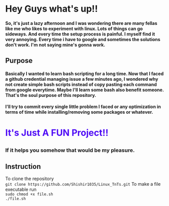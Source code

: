 <h1>Hey Guys what's up!!</h1>

<h4>So, it's just a lazy afternoon and I was wondering there are many fellas like me who likes to experiment with linux. Lots of things can go sideways. And every time the
setup process is painful. I myself find it very annoying. Every time i have to google and sometimes the solutions don't work. I'm not saying mine's gonna work.</h4>

Purpose
--------
<h4>Basically I wanted to learn bash scripting for a long time. Now that I faced a github credential managing issue a few minutes ago, I wondered why not create simple bash 
scripts instead of copy pasting each command from google everytime. Maybe I'll learn some bash also benefit someone. That's the soul purpose of this repository.</h4>

<h4>I'll try to commit every single little problem I faced or any optimization in terms of time while installing/removing some packages or whatever.</h4>

<h1><p style="color:rgb(80,10,245);">It's Just A FUN Project!!</p></h1>
<h3>If it helps you somehow that would be my pleasure.</h3>


Instruction
------------

To clone the repository <br>
`git clone https://github.com/Shishir1035/Linux_TnTs.git`
To make a file executable run <br>
`sudo chmod +x file.sh` <br>
`./file.sh`
